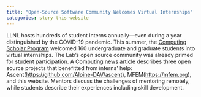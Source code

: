```yaml
---
title: "Open-Source Software Community Welcomes Virtual Internships"
categories: story this-website
---
```


LLNL hosts hundreds of student interns annually—even during a year distinguished by the COVID-19 pandemic. This summer, the [Computing Scholar Program](https://computing.llnl.gov/careers/internships) welcomed 160 undergraduate and graduate students into virtual internships. The Lab’s open source community was already primed for student participation. A Computing [news article](https://computing.llnl.gov/newsroom/open-source-software-community-welcomes-virtual-internships) describes three open source projects that benefitted from interns' help: Ascent(https://github.com/Alpine-DAV/ascent), MFEM(https://mfem.org), and this website. Mentors discuss the challenges of mentoring remotely, while students describe their experiences including skill development.
